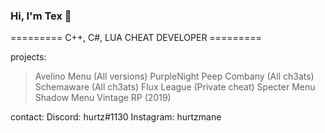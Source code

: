 ### Hi, I'm Tex 🙂
========= C++, C#, LUA CHEAT DEVELOPER =========

projects:
> Avelino Menu (All versions) 
> PurpleNight 
> Peep Combany (All ch3ats) 
> Schemaware (All ch3ats) 
> Flux League (Private cheat) 
> Specter Menu 
> Shadow Menu 
> Vintage RP (2019)

contact: 
Discord: hurtz#1130 
Instagram: hurtzmane
